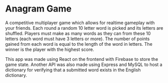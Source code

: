 # Anagram Game

A competitive multiplayer game which allows for realtime gameplay with your friends. Each round a random 10 letter word is picked and its letters are shuffled. Players must make as many words as they can from these 10 letters (each word must have 3 letters or more). The number of points gained from each word is equal to the length of the word in letters. The winner is the player with the highest score.

This app was made using React on the frontend with Firebase to store the game state. Another API was also made using Express and MySQL to host a dictionary for verifying that a submitted word exists in the English dictionary.
